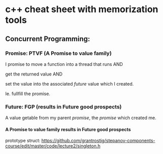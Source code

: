 # c++ cheat sheet with memorization tools

## Concurrent Programming:

### Promise: PTVF (A Promise to value family)

I promise to move a function into a thread that runs AND

   get the returned value AND 

   set the value into the associated _future_ value which I created.  

   Ie. fullfill the promise.

### Future: FGP (results in Future good prospects)

A value getable from my parent _promise_, the _promise_ which created me.

#### A Promise to value family results in Future good prospects

prototype struct:
https://github.com/grantrostig/stepanov-components-course/edit/master/code/lecture2/singleton.h

